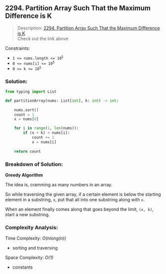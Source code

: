 ## 2294. Partition Array Such That the Maximum Difference is K

>Description: [2294. Partition Array Such That the Maximum Difference is K](https://leetcode.com/problems/partition-array-such-that-maximum-difference-is-k/)\
Check out the link above

Constraints:

- <code>1 <= nums.length <= 10<sup>5</sup></code> 
- <code>0 <= nums[i] <= 10<sup>5</sup></code>
- <code>0 <= k <= 10<sup>5</sup></code> 

### Solution: 

```python
from typing import List

def partitionArray(nums: List[int], k: int) -> int:
    
    nums.sort() 
    count = 1
    x = nums[0]

    for i in range(1, len(nums)):
        if (x + k) < nums[i]:
            count += 1
            x = nums[i]
    
    return count
```
### Breakdown of Solution:

**Greedy Algorithm**

The idea is, cramming as many numbers in an array. 

So while traversing the given array, if a certain element is below the starting element in a substring, `x`, put that all into one substring along with `x`.

When an element finally comes along that goes beyond the limit, `(x, k)`, start a new substring. 

### Complexity Analysis:

Time Complexity: *O(nlong(n))*

- sorting and traversing

Space Complexity: *O(1)*

- constants